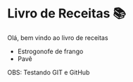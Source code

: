 # Livro de Receitas 📚

Olá, bem vindo ao livro de receitas

- Estrogonofe de frango
- Pavê

OBS: Testando GIT e GitHub

